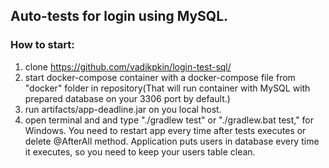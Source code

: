 ## Auto-tests for login using MySQL.
### How to start:

1. clone https://github.com/vadikpkin/login-test-sql/
2. start docker-compose container with a docker-compose file from "docker" folder in repository(That will run container with MySQL with prepared database on your 3306 port by default.)
3. run artifacts/app-deadline.jar on you local host.
4. open terminal and and type "./gradlew test" or "./gradlew.bat test," for Windows. You need to restart app every time after tests executes or delete @AfterAll method. Application puts users in database every time it executes, so you need to keep your users table clean.
  
